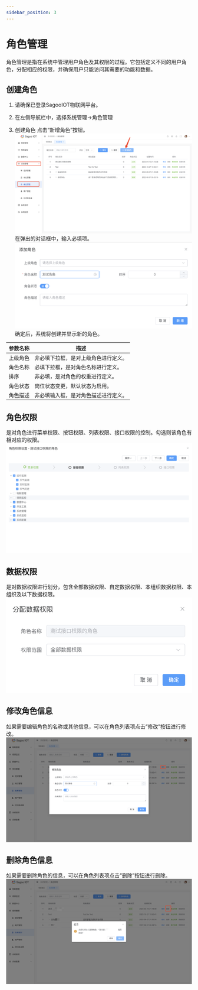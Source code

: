 ```yaml
---
sidebar_position: 3
---
```

# 角色管理


角色管理是指在系统中管理用户角色及其权限的过程。它包括定义不同的用户角色，分配相应的权限，并确保用户只能访问其需要的功能和数据。


## 创建角色

1. 请确保已登录SagooIOT物联网平台。

2. 在左侧导航栏中，选择系统管理->角色管理

3. 创建角色
点击“新增角色”按钮。
  ![新增角色按钮](./img/role-management/add-role-button.png)
在弹出的对话框中，输入必填项。
  ![新增角色](./img/role-management/add-role.png)
确定后，系统将创建并显示新的角色。


| 参数名称  | 描述                 |
|-------|--------------------|
| 上级角色  | 非必填下拉框，是对上级角色进行定义。 |
| 角色名称  | 必填下拉框，是对角色名称进行定义。  |
| 排序 | 非必填，是对角色的权重进行定义。   |
| 角色状态 | 岗位状态变更，默认状态为启用。    |
| 角色描述| 非必填输入框，是对角色描述进行定义。 |


## 角色权限

是对角色进行菜单权限、按钮权限、列表权限、接口权限的控制。勾选则该角色有相对应的权限。
![角色权限](./img/role-management/role-permission.png)

## 数据权限

是对数据权限进行划分，包含全部数据权限、自定数据权限、本组织数据权限、本组织及以下数据权限。
![数据权限](./img/role-management/data-permissions.png)

## 修改角色信息

如果需要编辑角色的名称或其他信息，可以在角色列表项点击“修改”按钮进行修改。
  ![修改角色](./img/role-management/modify-role.png)

## 删除角色信息

如果需要删除角色的信息，可以在角色列表项点击“删除”按钮进行删除。
  ![删除角色](./img/role-management/delete-role.png)


